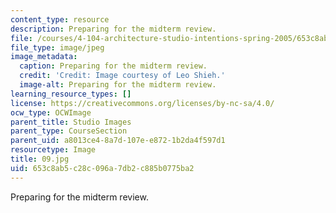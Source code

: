 ```yaml
---
content_type: resource
description: Preparing for the midterm review.
file: /courses/4-104-architecture-studio-intentions-spring-2005/653c8ab5c28c096a7db2c885b0775ba2_09.jpg
file_type: image/jpeg
image_metadata:
  caption: Preparing for the midterm review.
  credit: 'Credit: Image courtesy of Leo Shieh.'
  image-alt: Preparing for the midterm review.
learning_resource_types: []
license: https://creativecommons.org/licenses/by-nc-sa/4.0/
ocw_type: OCWImage
parent_title: Studio Images
parent_type: CourseSection
parent_uid: a8013ce4-8a7d-107e-e872-1b2da4f597d1
resourcetype: Image
title: 09.jpg
uid: 653c8ab5-c28c-096a-7db2-c885b0775ba2
---
```

Preparing for the midterm review.
